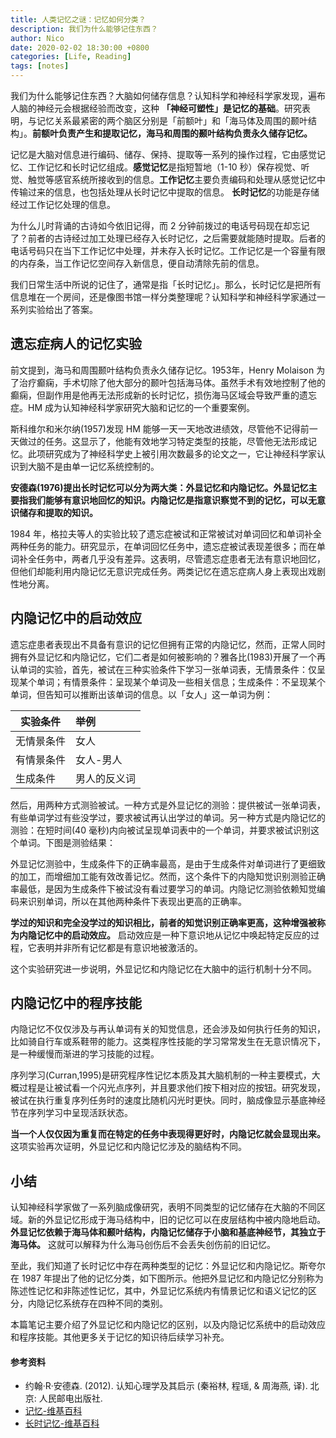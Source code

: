 ```yaml
---
title: 人类记忆之谜：记忆如何分类？
description: 我们为什么能够记住东西？
author: Nico
date: 2020-02-02 18:30:00 +0800
categories: [Life, Reading]
tags: [notes]
---
```


我们为什么能够记住东西？大脑如何储存信息？认知科学和神经科学家发现，遍布人脑的神经元会根据经验而改变，这种 **「神经可塑性」是记忆的基础**。研究表明，与记忆关系最紧密的两个脑区分别是「前额叶」和「海马体及周围的颞叶结构」。**前额叶负责产生和提取记忆，海马和周围的颞叶结构负责永久储存记忆。**

记忆是大脑对信息进行编码、储存、保持、提取等一系列的操作过程，它由感觉记忆、工作记忆和长时记忆组成。**感觉记忆**是指短暂地（1-10 秒）保存视觉、听觉、触觉等感官系统所接收到的信息。**工作记忆**主要负责编码和处理从感觉记忆中传输过来的信息，也包括处理从长时记忆中提取的信息。 **长时记忆**的功能是存储经过工作记忆处理的信息。

为什么儿时背诵的古诗如今依旧记得，而 2 分钟前拨过的电话号码现在却忘记了？前者的古诗经过加工处理已经存入长时记忆，之后需要就能随时提取。后者的电话号码只在当下工作记忆中处理，并未存入长时记忆。工作记忆是一个容量有限的内存条，当工作记忆空间存入新信息，便自动清除先前的信息。

我们日常生活中所说的记住了，通常是指「长时记忆」。那么，长时记忆是把所有信息堆在一个房间，还是像图书馆一样分类整理呢？认知科学和神经科学家通过一系列实验给出了答案。

## 遗忘症病人的记忆实验

前文提到，海马和周围颞叶结构负责永久储存记忆。1953年，Henry Molaison 为了治疗癫痫，手术切除了他大部分的颞叶包括海马体。虽然手术有效地控制了他的癫痫，但副作用是他再无法形成新的长时记忆，损伤海马区域会导致严重的遗忘症。HM 成为认知神经科学家研究大脑和记忆的一个重要案例。

斯科维尔和米尔纳(1957)发现 HM 能够一天一天地改进绩效，尽管他不记得前一天做过的任务。这显示了，他能有效地学习特定类型的技能，尽管他无法形成记忆。此项研究成为了神经科学史上被引用次数最多的论文之一，它让神经科学家认识到大脑不是由单一记忆系统控制的。

**安德森(1976)提出长时记忆可以分为两大类：外显记忆和内隐记忆。外显记忆主要指我们能够有意识地回忆的知识。内隐记忆是指意识察觉不到的记忆，可以无意识储存和提取的知识。**

1984 年，格拉夫等人的实验比较了遗忘症被试和正常被试对单词回忆和单词补全两种任务的能力。研究显示，在单词回忆任务中，遗忘症被试表现差很多；而在单词补全任务中，两者几乎没有差异。这表明，尽管遗忘症患者无法有意识地回忆，但他们却能利用内隐记忆无意识完成任务。两类记忆在遗忘症病人身上表现出戏剧性地分离。

## 内隐记忆中的启动效应

遗忘症患者表现出不具备有意识的记忆但拥有正常的内隐记忆，然而，正常人同时拥有外显记忆和内隐记忆，它们二者是如何被影响的？雅各比(1983)开展了一个再认单词的实验，首先，被试在三种实验条件下学习一张单词表，无情景条件：仅呈现某个单词；有情景条件：呈现某个单词及一些相关信息；生成条件：不呈现某个单词，但告知可以推断出该单词的信息。以「女人」这一单词为例：

| 实验条件   | 举例         |
| ---------- | :----------- |
| 无情景条件 | 女人         |
| 有情景条件 | 女人-男人    |
| 生成条件   | 男人的反义词 |

然后，用两种方式测验被试。一种方式是外显记忆的测验：提供被试一张单词表，有些单词学过有些没学过，要求被试再认出学过的单词。另一种方式是内隐记忆的测验：在短时间(40 毫秒)内向被试呈现单词表中的一个单词，并要求被试识别这个单词。下图是测验结果：

外显记忆测验中，生成条件下的正确率最高，是由于生成条件对单词进行了更细致的加工，而增细加工能有效改善记忆。然而，这个条件下的内隐知觉识别测验正确率最低，是因为生成条件下被试没有看过要学习的单词。内隐记忆测验依赖知觉编码来识别单词，所以在其他两种条件下表现出更高的正确率。

**学过的知识和完全没学过的知识相比，前者的知觉识别正确率更高，这种增强被称为内隐记忆中的启动效应。** 启动效应是一种下意识地从记忆中唤起特定反应的过程，它表明并非所有记忆都是有意识地被激活的。

这个实验研究进一步说明，外显记忆和内隐记忆在大脑中的运行机制十分不同。

## 内隐记忆中的程序技能 

内隐记忆不仅仅涉及与再认单词有关的知觉信息，还会涉及如何执行任务的知识，比如骑自行车或系鞋带的能力。这类程序性技能的学习常常发生在无意识情况下，是一种缓慢而渐进的学习技能的过程。

序列学习(Curran,1995)是研究程序性记忆本质及其大脑机制的一种主要模式，大概过程是让被试看一个闪光点序列，并且要求他们按下相对应的按钮。研究发现，被试在执行重复序列任务时的速度比随机闪光时更快。同时，脑成像显示基底神经节在序列学习中呈现活跃状态。

**当一个人仅仅因为重复而在特定的任务中表现得更好时，内隐记忆就会显现出来。** 这项实验再次证明，外显记忆和内隐记忆涉及的脑结构不同。

## 小结

认知神经科学家做了一系列脑成像研究，表明不同类型的记忆储存在大脑的不同区域。新的外显记忆形成于海马结构中，旧的记忆可以在皮层结构中被内隐地启动。**外显记忆依赖于海马体和颞叶结构，内隐记忆储存于小脑和基底神经节，其独立于海马体。** 这就可以解释为什么海马创伤后不会丢失创伤前的旧记忆。

至此，我们知道了长时记忆中存在两种类型的记忆：外显记忆和内隐记忆。斯夸尔在 1987 年提出了他的记忆分类，如下图所示。他把外显记忆和内隐记忆分别称为陈述性记忆和非陈述性记忆，其中，外显记忆系统内有情景记忆和语义记忆的区分，内隐记忆系统存在四种不同的类别。

本篇笔记主要介绍了外显记忆和内隐记忆的区别，以及内隐记忆系统中的启动效应和程序技能。其他更多关于记忆的知识待后续学习补充。

#### 参考资料

- 约翰·R·安德森. (2012). 认知心理学及其启示 (秦裕林, 程瑶, & 周海燕, 译). 北京: 人民邮电出版社.
- [记忆-维基百科](https://en.wikipedia.org/wiki/Memory)
- [长时记忆-维基百科](https://en.wikipedia.org/wiki/Long-term_memory)